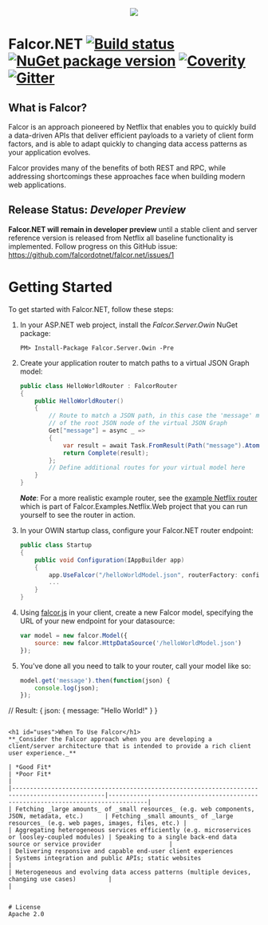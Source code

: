 <p align="center">
  <img src="https://cloud.githubusercontent.com/assets/1016365/8711049/66438ebc-2b03-11e5-8a8a-75934f7ca7ec.png">
</p>

# Falcor.NET [![Build status](https://ci.appveyor.com/api/projects/status/y7ybdqvvcrpxl1kq?svg=true)](https://ci.appveyor.com/project/CraigSmitham/falcor-net) [![NuGet package version](https://img.shields.io/nuget/v/Falcor.svg?style=flat)](https://www.nuget.org/packages/Falcor.Server.Owin)  [![Coverity](https://scan.coverity.com/projects/6781/badge.svg)](https://scan.coverity.com/projects/falcordotnet-falcor-net) [![Gitter](https://badges.gitter.im/Join%20Chat.svg)](https://gitter.im/falcordotnet/falcor.net)

## What is Falcor?
Falcor is an approach pioneered by Netflix that enables you to quickly build a data-driven APIs that deliver efficient payloads to a variety of client form factors, and is able to adapt quickly to changing data access patterns as your application evolves.

Falcor provides many of the benefits of both REST and RPC, while addressing shortcomings these approaches face when building modern web applications.

## Release Status: _Developer Preview_
**Falcor.NET will remain in developer preview** until a stable client and server reference version is released from Netflix all baseline functionality is implemented. Follow progress on this GitHub issue: https://github.com/falcordotnet/falcor.net/issues/1


# Getting Started

To get started with Falcor.NET, follow these steps:

1. In your ASP.NET web project, install the _Falcor.Server.Owin_ NuGet package:

   ```
   PM> Install-Package Falcor.Server.Owin -Pre
   ```
2. Create your application router to match paths to a virtual JSON Graph model:

   ```cs
   public class HelloWorldRouter : FalcorRouter
   {
       public HelloWorldRouter()
       {
           // Route to match a JSON path, in this case the 'message' member
           // of the root JSON node of the virtual JSON Graph
           Get["message"] = async _ =>
           {
               var result = await Task.FromResult(Path("message").Atom("Hello World"));
               return Complete(result);
           };
           // Define additional routes for your virtual model here
       }
   }
   ```
   **_Note_**: For a more realistic example router, see the [example Netflix router](https://github.com/falcordotnet/falcor.net/blob/master/examples/Falcor.Examples.Netflix/NetflixRouter.cs) which  is part of Falcor.Examples.Netflix.Web project that you can run yourself to see the router in action.

3. In your OWIN startup class, configure your Falcor.NET router endpoint:

   ```cs
   public class Startup
   {
       public void Configuration(IAppBuilder app)
       {
           app.UseFalcor("/helloWorldModel.json", routerFactory: config => new HelloWorldRouter());
           ...
       }
   }

   ```
4. Using [falcor.js](https://netflix.github.io/falcor/build/falcor.browser.js) in your client, create a new Falcor model, specifying the URL of your new endpoint for your datasource:

   ```js
   var model = new falcor.Model({
       source: new falcor.HttpDataSource('/helloWorldModel.json')
   });
   ```
5. You've done all you need to talk to your router, call your model like so:

   ```js
   model.get('message').then(function(json) {
       console.log(json);
   });
  // Result:
  {
     json: {
         message: "Hello World!"
     }
  }
  ````

<h1 id="uses">When To Use Falcor</h1>
**_Consider the Falcor approach when you are developing a client/server architecture that is intended to provide a rich client user experience._**

| *Good Fit*                                                                                     | *Poor Fit*                                                                        |
|------------------------------------------------------------------------------------------------|---------------------------------------------------------------------------------|
| Fetching _large amounts_ of _small resources_ (e.g. web components, JSON, metadata, etc.)      | Fetching _small amounts_ of _large resources_ (e.g. web pages, images, files, etc.) |
| Aggregating heterogeneous services efficiently (e.g. microservices or loosley-coupled modules) | Speaking to a single back-end data source or service provider                   |
| Delivering responsive and capable end-user client experiences                                  | Systems integration and public APIs; static websites                            |
| Heterogeneous and evolving data access patterns (multiple devices, changing use cases)         |                                                                                 |


# License
Apache 2.0
